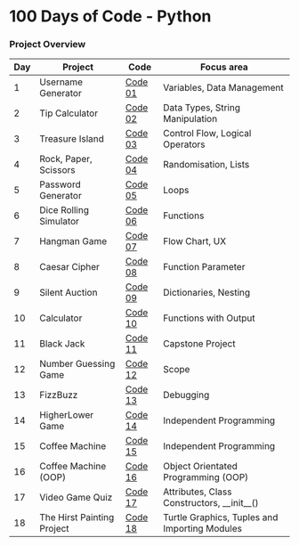 # 100 Days of Code - Python 

### Project Overview

| Day | Project | Code | Focus area |
|---|---|---|---|
| 1 | Username Generator | [Code 01](https://github.com/newyentony/python-100-days-of-code/blob/main/day_01/main.py) | Variables, Data Management
| 2 | Tip Calculator | [Code 02](https://github.com/newyentony/python-100-days-of-code/tree/main/day_02/main.py) | Data Types, String Manipulation
| 3 | Treasure Island | [Code 03](https://github.com/newyentony/python-100-days-of-code/tree/main/day_03/main.py) | Control Flow, Logical Operators
| 4 | Rock, Paper, Scissors | [Code 04](https://github.com/newyentony/python-100-days-of-code/tree/main/day_04/main.py)  | Randomisation, Lists
| 5 | Password Generator | [Code 05](https://github.com/newyentony/python-100-days-of-code/tree/main/day_05/main.py)  | Loops
| 6 | Dice Rolling Simulator | [Code 06](https://github.com/newyentony/python-100-days-of-code/tree/main/day_06) | Functions
| 7 | Hangman Game | [Code 07](https://github.com/newyentony/python-100-days-of-code/tree/main/day_07/main.py)  | Flow Chart, UX
| 8 | Caesar Cipher | [Code 08](https://github.com/newyentony/python-100-days-of-code/tree/main/day_08/main.py)  | Function Parameter
| 9 | Silent Auction | [Code 09](https://github.com/newyentony/python-100-days-of-code/tree/main/day_09/main.py) | Dictionaries, Nesting
| 10 | Calculator | [Code 10](https://github.com/newyentony/python-100-days-of-code/tree/main/day_10/main.py) | Functions with Output
| 11 | Black Jack | [Code 11](https://github.com/newyentony/python-100-days-of-code/tree/main/day_11/main.py) | Capstone Project
| 12 | Number Guessing Game| [Code 12](https://github.com/newyentony/python-100-days-of-code/tree/main/day_12/main.py) | Scope
| 13 | FizzBuzz | [Code 13](https://github.com/newyentony/python-100-days-of-code/tree/main/day_13/main.py) | Debugging
| 14 | HigherLower Game | [Code 14](https://github.com/newyentony/python-100-days-of-code/tree/main/day_14/main.py) | Independent Programming
| 15 | Coffee Machine | [Code 15](https://github.com/newyentony/python-100-days-of-code/tree/main/day_15/main.py) | Independent Programming
| 16 | Coffee Machine (OOP)| [Code 16](https://github.com/newyentony/python-100-days-of-code/tree/main/day_16/main.py) | Object Orientated Programming (OOP)
| 17 | Video Game Quiz | [Code 17](https://github.com/newyentony/python-100-days-of-code/blob/main/day_17/main.py) | Attributes, Class Constructors, \_\_init\_\_()
| 18 | The Hirst Painting Project | [Code 18](https://github.com/newyentony/python-100-days-of-code/blob/main/day_17/main.py) | Turtle Graphics, Tuples and Importing Modules
